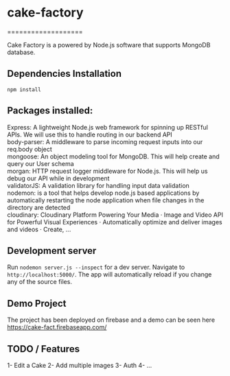 # cake-factory

===================

Cake Factory is a powered by Node.js software that supports MongoDB database.

## Dependencies Installation

`npm install`

## Packages installed:

Express: A lightweight Node.js web framework for spinning up RESTful APIs. We
will use this to handle routing in our backend API<br /> body-parser: A
middleware to parse incoming request inputs into our req.body object<br />
mongoose: An object modeling tool for MongoDB. This will help create and query
our User schema<br /> morgan: HTTP request logger middleware for Node.js. This
will help us debug our API while in development<br /> validatorJS: A validation
library for handling input data validation<br /> nodemon: is a tool that helps
develop node.js based applications by automatically restarting the node
application when file changes in the directory are detected <br /> cloudinary:
Cloudinary Platform Powering Your Media · Image and Video API for Powerful
Visual Experiences · Automatically optimize and deliver images and videos ·
Create, ... <br />

## Development server

Run `nodemon server.js --inspect` for a dev server. Navigate to
`http://localhost:5000/`. The app will automatically reload if you change any of
the source files.

## Demo Project

The project has been deployed on firebase and a demo can be seen here
https://cake-fact.firebaseapp.com/

## TODO / Features

1- Edit a Cake 2- Add multiple images 3- Auth 4- ...
